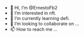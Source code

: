 - 👋 Hi, I’m @ErnestoFb2
- 👀 I’m interested in nft.
- 🌱 I’m currently learning defi.
- 💞️ I’m looking to collaborate on ...
- 📫 How to reach me ...

<!---
ErnestoFb2/ErnestoFb2 is a ✨ special ✨ repository because its `README.md` (this file) appears on your GitHub profile.
You can click the Preview link to take a look at your changes.
--->
